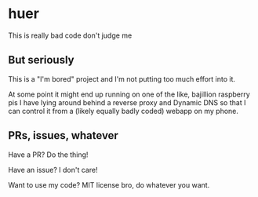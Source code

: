 # huer
This is really bad code don't judge me

## But seriously
This is a "I'm bored" project and I'm not putting too much effort into it. 

At some point it might end up running on one of the like, bajillion raspberry pis I have lying around behind a reverse proxy and Dynamic DNS so that I 
can control it from a (likely equally badly coded) webapp on my phone. 

## PRs, issues, whatever
Have a PR? Do the thing!

Have an issue? I don't care!

Want to use my code? MIT license bro, do whatever you want. 
